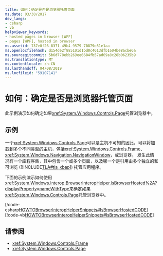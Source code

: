 ```yaml
---
title: 如何：确定是否是浏览器托管页面
ms.date: 03/30/2017
dev_langs:
- csharp
- vb
helpviewer_keywords:
- hosted pages in browser [WPF]
- pages [WPF], hosted in browser
ms.assetid: 737e0f26-8371-49b4-9579-70879e51e1aa
ms.openlocfilehash: d154de2f885101d1bd0c4613dfb1604be8acbe6a
ms.sourcegitcommit: 5b6d778ebb269ee6684fb57ad69a8c28b06235b9
ms.translationtype: MT
ms.contentlocale: zh-CN
ms.lasthandoff: 04/08/2019
ms.locfileid: "59107141"
---
```

# <a name="how-to-determine-if-a-page-is-browser-hosted"></a>如何：确定是否是浏览器托管页面
此示例演示如何确定如果<xref:System.Windows.Controls.Page>托管浏览器中。  
  
## <a name="example"></a>示例  
 一个<xref:System.Windows.Controls.Page>可以是主机不可知的因此，可以将加载到多个不同类型的主机，包括<xref:System.Windows.Controls.Frame>、 <xref:System.Windows.Navigation.NavigationWindow>，或浏览器。 发生此情况有一个库程序集，其中包含一个或多个页面，以及哪一个是引用由多个独立的和可浏览 ([!INCLUDE[TLA#tla_xbap](../../../../includes/tlasharptla-xbap-md.md)]) 托管应用程序。  
  
 下面的示例演示如何使用<xref:System.Windows.Interop.BrowserInteropHelper.IsBrowserHosted%2A?displayProperty=nameWithType>来确定如果<xref:System.Windows.Controls.Page>托管浏览器中。  
  
 [!code-csharp[HOWTOBrowserInteropHelperSnippets#IsBrowserHostedCODE](~/samples/snippets/csharp/VS_Snippets_Wpf/HOWTOBrowserInteropHelperSnippets/CSharp/Page1.xaml.cs#isbrowserhostedcode)]
 [!code-vb[HOWTOBrowserInteropHelperSnippets#IsBrowserHostedCODE](~/samples/snippets/visualbasic/VS_Snippets_Wpf/HOWTOBrowserInteropHelperSnippets/visualbasic/page1.xaml.vb#isbrowserhostedcode)]  
  
## <a name="see-also"></a>请参阅

- <xref:System.Windows.Controls.Frame>
- <xref:System.Windows.Controls.Page>
